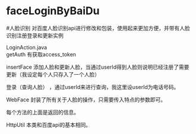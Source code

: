 # faceLoginByBaiDu
#人脸识别
对百度人脸识别api进行修改和包装，使用起来更加方便，并带有人脸识别注册登录和更新实例

LoginAction.java   
getAuth   有获取access_token

insertFace 添加人脸和更新人脸，当通过userId得到人脸则说明已经注册了需要更新（我设定每个人只存入了一个人脸）

登录（查询人脸） ，通过userId来进行查询，我这里设userId为电话号码。


WebFace
封装了所有关于人脸的操作，只需要传入特点的参数即可。

每个方法的上面是返回的信息。

HttpUtil
本类和百度api的基本相同。
